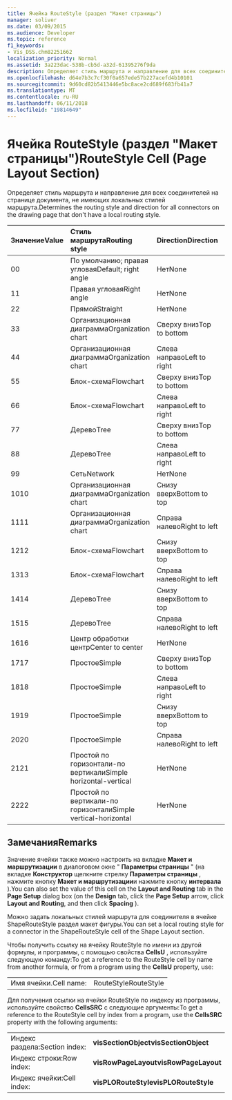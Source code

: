 ```yaml
---
title: Ячейка RouteStyle (раздел "Макет страницы")
manager: soliver
ms.date: 03/09/2015
ms.audience: Developer
ms.topic: reference
f1_keywords:
- Vis_DSS.chm82251662
localization_priority: Normal
ms.assetid: 3a223dac-538b-cb5d-a32d-61395276f9da
description: Определяет стиль маршрута и направление для всех соединителей на странице документа, не имеющих локальных стилей маршрута.
ms.openlocfilehash: d64e7b3c7cf30f0a657ede57b227acefd4b10101
ms.sourcegitcommit: 9d60cd82b5413446e5bc8ace2cd689f683fb41a7
ms.translationtype: MT
ms.contentlocale: ru-RU
ms.lasthandoff: 06/11/2018
ms.locfileid: "19814649"
---
```

# <a name="routestyle-cell-page-layout-section"></a><span data-ttu-id="bc5c9-103">Ячейка RouteStyle (раздел "Макет страницы")</span><span class="sxs-lookup"><span data-stu-id="bc5c9-103">RouteStyle Cell (Page Layout Section)</span></span>

<span data-ttu-id="bc5c9-104">Определяет стиль маршрута и направление для всех соединителей на странице документа, не имеющих локальных стилей маршрута.</span><span class="sxs-lookup"><span data-stu-id="bc5c9-104">Determines the routing style and direction for all connectors on the drawing page that don't have a local routing style.</span></span>
  
|<span data-ttu-id="bc5c9-105">**Значение**</span><span class="sxs-lookup"><span data-stu-id="bc5c9-105">**Value**</span></span>|<span data-ttu-id="bc5c9-106">**Стиль маршрута**</span><span class="sxs-lookup"><span data-stu-id="bc5c9-106">**Routing style**</span></span>|<span data-ttu-id="bc5c9-107">**Direction**</span><span class="sxs-lookup"><span data-stu-id="bc5c9-107">**Direction**</span></span>|<span data-ttu-id="bc5c9-108">**Константа автоматизации**</span><span class="sxs-lookup"><span data-stu-id="bc5c9-108">**Automation constant**</span></span>|
|:-----|:-----|:-----|:-----|
|<span data-ttu-id="bc5c9-109">0</span><span class="sxs-lookup"><span data-stu-id="bc5c9-109">0</span></span>  <br/> |<span data-ttu-id="bc5c9-110">По умолчанию; правая угловая</span><span class="sxs-lookup"><span data-stu-id="bc5c9-110">Default; right angle</span></span>  <br/> |<span data-ttu-id="bc5c9-111">Нет</span><span class="sxs-lookup"><span data-stu-id="bc5c9-111">None</span></span>  <br/> |<span data-ttu-id="bc5c9-112">**visLORouteDefault**</span><span class="sxs-lookup"><span data-stu-id="bc5c9-112">**visLORouteDefault**</span></span> <br/> |
|<span data-ttu-id="bc5c9-113">1</span><span class="sxs-lookup"><span data-stu-id="bc5c9-113">1</span></span>  <br/> |<span data-ttu-id="bc5c9-114">Правая угловая</span><span class="sxs-lookup"><span data-stu-id="bc5c9-114">Right angle</span></span>  <br/> |<span data-ttu-id="bc5c9-115">Нет</span><span class="sxs-lookup"><span data-stu-id="bc5c9-115">None</span></span>  <br/> |<span data-ttu-id="bc5c9-116">**visLORouteRightAngle**</span><span class="sxs-lookup"><span data-stu-id="bc5c9-116">**visLORouteRightAngle**</span></span> <br/> |
|<span data-ttu-id="bc5c9-117">2</span><span class="sxs-lookup"><span data-stu-id="bc5c9-117">2</span></span>  <br/> |<span data-ttu-id="bc5c9-118">Прямой</span><span class="sxs-lookup"><span data-stu-id="bc5c9-118">Straight</span></span>  <br/> |<span data-ttu-id="bc5c9-119">Нет</span><span class="sxs-lookup"><span data-stu-id="bc5c9-119">None</span></span>  <br/> |<span data-ttu-id="bc5c9-120">**visLORouteStraight**</span><span class="sxs-lookup"><span data-stu-id="bc5c9-120">**visLORouteStraight**</span></span> <br/> |
|<span data-ttu-id="bc5c9-121">3</span><span class="sxs-lookup"><span data-stu-id="bc5c9-121">3</span></span>  <br/> |<span data-ttu-id="bc5c9-122">Организационная диаграмма</span><span class="sxs-lookup"><span data-stu-id="bc5c9-122">Organization chart</span></span>  <br/> |<span data-ttu-id="bc5c9-123">Сверху вниз</span><span class="sxs-lookup"><span data-stu-id="bc5c9-123">Top to bottom</span></span>  <br/> |<span data-ttu-id="bc5c9-124">**visLORouteOrgChartNS**</span><span class="sxs-lookup"><span data-stu-id="bc5c9-124">**visLORouteOrgChartNS**</span></span> <br/> |
|<span data-ttu-id="bc5c9-125">4</span><span class="sxs-lookup"><span data-stu-id="bc5c9-125">4</span></span>  <br/> |<span data-ttu-id="bc5c9-126">Организационная диаграмма</span><span class="sxs-lookup"><span data-stu-id="bc5c9-126">Organization chart</span></span>  <br/> |<span data-ttu-id="bc5c9-127">Слева направо</span><span class="sxs-lookup"><span data-stu-id="bc5c9-127">Left to right</span></span>  <br/> |<span data-ttu-id="bc5c9-128">**visLORouteOrgChartWE**</span><span class="sxs-lookup"><span data-stu-id="bc5c9-128">**visLORouteOrgChartWE**</span></span> <br/> |
|<span data-ttu-id="bc5c9-129">5</span><span class="sxs-lookup"><span data-stu-id="bc5c9-129">5</span></span>  <br/> |<span data-ttu-id="bc5c9-130">Блок-схема</span><span class="sxs-lookup"><span data-stu-id="bc5c9-130">Flowchart</span></span>  <br/> |<span data-ttu-id="bc5c9-131">Сверху вниз</span><span class="sxs-lookup"><span data-stu-id="bc5c9-131">Top to bottom</span></span>  <br/> |<span data-ttu-id="bc5c9-132">**visLORouteFlowchartNS**</span><span class="sxs-lookup"><span data-stu-id="bc5c9-132">**visLORouteFlowchartNS**</span></span> <br/> |
|<span data-ttu-id="bc5c9-133">6</span><span class="sxs-lookup"><span data-stu-id="bc5c9-133">6</span></span>  <br/> |<span data-ttu-id="bc5c9-134">Блок-схема</span><span class="sxs-lookup"><span data-stu-id="bc5c9-134">Flowchart</span></span>  <br/> |<span data-ttu-id="bc5c9-135">Слева направо</span><span class="sxs-lookup"><span data-stu-id="bc5c9-135">Left to right</span></span>  <br/> |<span data-ttu-id="bc5c9-136">**visLORouteFlowchartWE**</span><span class="sxs-lookup"><span data-stu-id="bc5c9-136">**visLORouteFlowchartWE**</span></span> <br/> |
|<span data-ttu-id="bc5c9-137">7</span><span class="sxs-lookup"><span data-stu-id="bc5c9-137">7</span></span>  <br/> |<span data-ttu-id="bc5c9-138">Дерево</span><span class="sxs-lookup"><span data-stu-id="bc5c9-138">Tree</span></span>  <br/> |<span data-ttu-id="bc5c9-139">Сверху вниз</span><span class="sxs-lookup"><span data-stu-id="bc5c9-139">Top to bottom</span></span>  <br/> |<span data-ttu-id="bc5c9-140">**visLORouteTreeNS**</span><span class="sxs-lookup"><span data-stu-id="bc5c9-140">**visLORouteTreeNS**</span></span> <br/> |
|<span data-ttu-id="bc5c9-141">8</span><span class="sxs-lookup"><span data-stu-id="bc5c9-141">8</span></span>  <br/> |<span data-ttu-id="bc5c9-142">Дерево</span><span class="sxs-lookup"><span data-stu-id="bc5c9-142">Tree</span></span>  <br/> |<span data-ttu-id="bc5c9-143">Слева направо</span><span class="sxs-lookup"><span data-stu-id="bc5c9-143">Left to right</span></span>  <br/> |<span data-ttu-id="bc5c9-144">**visLORouteTreeWE**</span><span class="sxs-lookup"><span data-stu-id="bc5c9-144">**visLORouteTreeWE**</span></span> <br/> |
|<span data-ttu-id="bc5c9-145">9</span><span class="sxs-lookup"><span data-stu-id="bc5c9-145">9</span></span>  <br/> |<span data-ttu-id="bc5c9-146">Сеть</span><span class="sxs-lookup"><span data-stu-id="bc5c9-146">Network</span></span>  <br/> |<span data-ttu-id="bc5c9-147">Нет</span><span class="sxs-lookup"><span data-stu-id="bc5c9-147">None</span></span>  <br/> |<span data-ttu-id="bc5c9-148">**visLORouteNetwork**</span><span class="sxs-lookup"><span data-stu-id="bc5c9-148">**visLORouteNetwork**</span></span> <br/> |
|<span data-ttu-id="bc5c9-149">10</span><span class="sxs-lookup"><span data-stu-id="bc5c9-149">10</span></span>  <br/> |<span data-ttu-id="bc5c9-150">Организационная диаграмма</span><span class="sxs-lookup"><span data-stu-id="bc5c9-150">Organization chart</span></span>  <br/> |<span data-ttu-id="bc5c9-151">Снизу вверх</span><span class="sxs-lookup"><span data-stu-id="bc5c9-151">Bottom to top</span></span>  <br/> |<span data-ttu-id="bc5c9-152">**visLORouteOrgChartSN**</span><span class="sxs-lookup"><span data-stu-id="bc5c9-152">**visLORouteOrgChartSN**</span></span> <br/> |
|<span data-ttu-id="bc5c9-153">11</span><span class="sxs-lookup"><span data-stu-id="bc5c9-153">11</span></span>  <br/> |<span data-ttu-id="bc5c9-154">Организационная диаграмма</span><span class="sxs-lookup"><span data-stu-id="bc5c9-154">Organization chart</span></span>  <br/> |<span data-ttu-id="bc5c9-155">Справа налево</span><span class="sxs-lookup"><span data-stu-id="bc5c9-155">Right to left</span></span>  <br/> |<span data-ttu-id="bc5c9-156">**visLORouteOrgChartEW**</span><span class="sxs-lookup"><span data-stu-id="bc5c9-156">**visLORouteOrgChartEW**</span></span> <br/> |
|<span data-ttu-id="bc5c9-157">12</span><span class="sxs-lookup"><span data-stu-id="bc5c9-157">12</span></span>  <br/> |<span data-ttu-id="bc5c9-158">Блок-схема</span><span class="sxs-lookup"><span data-stu-id="bc5c9-158">Flowchart</span></span>  <br/> |<span data-ttu-id="bc5c9-159">Снизу вверх</span><span class="sxs-lookup"><span data-stu-id="bc5c9-159">Bottom to top</span></span>  <br/> |<span data-ttu-id="bc5c9-160">**visLORouteFlowchartSN**</span><span class="sxs-lookup"><span data-stu-id="bc5c9-160">**visLORouteFlowchartSN**</span></span> <br/> |
|<span data-ttu-id="bc5c9-161">13</span><span class="sxs-lookup"><span data-stu-id="bc5c9-161">13</span></span>  <br/> |<span data-ttu-id="bc5c9-162">Блок-схема</span><span class="sxs-lookup"><span data-stu-id="bc5c9-162">Flowchart</span></span>  <br/> |<span data-ttu-id="bc5c9-163">Справа налево</span><span class="sxs-lookup"><span data-stu-id="bc5c9-163">Right to left</span></span>  <br/> |<span data-ttu-id="bc5c9-164">**visLORouteFlowchartEW**</span><span class="sxs-lookup"><span data-stu-id="bc5c9-164">**visLORouteFlowchartEW**</span></span> <br/> |
|<span data-ttu-id="bc5c9-165">14</span><span class="sxs-lookup"><span data-stu-id="bc5c9-165">14</span></span>  <br/> |<span data-ttu-id="bc5c9-166">Дерево</span><span class="sxs-lookup"><span data-stu-id="bc5c9-166">Tree</span></span>  <br/> |<span data-ttu-id="bc5c9-167">Снизу вверх</span><span class="sxs-lookup"><span data-stu-id="bc5c9-167">Bottom to top</span></span>  <br/> |<span data-ttu-id="bc5c9-168">**visLORouteTreeSN**</span><span class="sxs-lookup"><span data-stu-id="bc5c9-168">**visLORouteTreeSN**</span></span> <br/> |
|<span data-ttu-id="bc5c9-169">15</span><span class="sxs-lookup"><span data-stu-id="bc5c9-169">15</span></span>  <br/> |<span data-ttu-id="bc5c9-170">Дерево</span><span class="sxs-lookup"><span data-stu-id="bc5c9-170">Tree</span></span>  <br/> |<span data-ttu-id="bc5c9-171">Справа налево</span><span class="sxs-lookup"><span data-stu-id="bc5c9-171">Right to left</span></span>  <br/> |<span data-ttu-id="bc5c9-172">**visLORouteTreeEW**</span><span class="sxs-lookup"><span data-stu-id="bc5c9-172">**visLORouteTreeEW**</span></span> <br/> |
|<span data-ttu-id="bc5c9-173">16</span><span class="sxs-lookup"><span data-stu-id="bc5c9-173">16</span></span>  <br/> |<span data-ttu-id="bc5c9-174">Центр обработки центр</span><span class="sxs-lookup"><span data-stu-id="bc5c9-174">Center to center</span></span>  <br/> |<span data-ttu-id="bc5c9-175">Нет</span><span class="sxs-lookup"><span data-stu-id="bc5c9-175">None</span></span>  <br/> |<span data-ttu-id="bc5c9-176">**visLORouteCenterToCenter**</span><span class="sxs-lookup"><span data-stu-id="bc5c9-176">**visLORouteCenterToCenter**</span></span> <br/> |
|<span data-ttu-id="bc5c9-177">17</span><span class="sxs-lookup"><span data-stu-id="bc5c9-177">17</span></span>  <br/> |<span data-ttu-id="bc5c9-178">Простое</span><span class="sxs-lookup"><span data-stu-id="bc5c9-178">Simple</span></span>  <br/> |<span data-ttu-id="bc5c9-179">Сверху вниз</span><span class="sxs-lookup"><span data-stu-id="bc5c9-179">Top to bottom</span></span>  <br/> |<span data-ttu-id="bc5c9-180">**visLORouteSimpleNS**</span><span class="sxs-lookup"><span data-stu-id="bc5c9-180">**visLORouteSimpleNS**</span></span> <br/> |
|<span data-ttu-id="bc5c9-181">18</span><span class="sxs-lookup"><span data-stu-id="bc5c9-181">18</span></span>  <br/> |<span data-ttu-id="bc5c9-182">Простое</span><span class="sxs-lookup"><span data-stu-id="bc5c9-182">Simple</span></span>  <br/> |<span data-ttu-id="bc5c9-183">Слева направо</span><span class="sxs-lookup"><span data-stu-id="bc5c9-183">Left to right</span></span>  <br/> |<span data-ttu-id="bc5c9-184">**visLORouteSimpleWE**</span><span class="sxs-lookup"><span data-stu-id="bc5c9-184">**visLORouteSimpleWE**</span></span> <br/> |
|<span data-ttu-id="bc5c9-185">19</span><span class="sxs-lookup"><span data-stu-id="bc5c9-185">19</span></span>  <br/> |<span data-ttu-id="bc5c9-186">Простое</span><span class="sxs-lookup"><span data-stu-id="bc5c9-186">Simple</span></span>  <br/> |<span data-ttu-id="bc5c9-187">Снизу вверх</span><span class="sxs-lookup"><span data-stu-id="bc5c9-187">Bottom to top</span></span>  <br/> |<span data-ttu-id="bc5c9-188">**visLORouteSimpleSN**</span><span class="sxs-lookup"><span data-stu-id="bc5c9-188">**visLORouteSimpleSN**</span></span> <br/> |
|<span data-ttu-id="bc5c9-189">20</span><span class="sxs-lookup"><span data-stu-id="bc5c9-189">20</span></span>  <br/> |<span data-ttu-id="bc5c9-190">Простое</span><span class="sxs-lookup"><span data-stu-id="bc5c9-190">Simple</span></span>  <br/> |<span data-ttu-id="bc5c9-191">Справа налево</span><span class="sxs-lookup"><span data-stu-id="bc5c9-191">Right to left</span></span>  <br/> |<span data-ttu-id="bc5c9-192">**visLORouteSimpleEW**</span><span class="sxs-lookup"><span data-stu-id="bc5c9-192">**visLORouteSimpleEW**</span></span> <br/> |
|<span data-ttu-id="bc5c9-193">21</span><span class="sxs-lookup"><span data-stu-id="bc5c9-193">21</span></span>  <br/> |<span data-ttu-id="bc5c9-194">Простой по горизонтали-по вертикали</span><span class="sxs-lookup"><span data-stu-id="bc5c9-194">Simple horizontal-vertical</span></span>  <br/> |<span data-ttu-id="bc5c9-195">Нет</span><span class="sxs-lookup"><span data-stu-id="bc5c9-195">None</span></span>  <br/> |<span data-ttu-id="bc5c9-196">**visLORouteSimpleHV**</span><span class="sxs-lookup"><span data-stu-id="bc5c9-196">**visLORouteSimpleHV**</span></span> <br/> |
|<span data-ttu-id="bc5c9-197">22</span><span class="sxs-lookup"><span data-stu-id="bc5c9-197">22</span></span>  <br/> |<span data-ttu-id="bc5c9-198">Простой по вертикали-по горизонтали</span><span class="sxs-lookup"><span data-stu-id="bc5c9-198">Simple vertical-horizontal</span></span>  <br/> |<span data-ttu-id="bc5c9-199">Нет</span><span class="sxs-lookup"><span data-stu-id="bc5c9-199">None</span></span>  <br/> |<span data-ttu-id="bc5c9-200">**visLORouteSimpleVH**</span><span class="sxs-lookup"><span data-stu-id="bc5c9-200">**visLORouteSimpleVH**</span></span> <br/> |
   
## <a name="remarks"></a><span data-ttu-id="bc5c9-201">Замечания</span><span class="sxs-lookup"><span data-stu-id="bc5c9-201">Remarks</span></span>

<span data-ttu-id="bc5c9-202">Значение ячейки также можно настроить на вкладке **Макет и маршрутизации** в диалоговом окне " **Параметры страницы** " (на вкладке **Конструктор** щелкните стрелку **Параметры страницы** , нажмите кнопку **Макет и маршрутизации**и нажмите кнопку **интервала** ).</span><span class="sxs-lookup"><span data-stu-id="bc5c9-202">You can also set the value of this cell on the **Layout and Routing** tab in the **Page Setup** dialog box (on the **Design** tab, click the **Page Setup** arrow, click **Layout and Routing**, and then click **Spacing** ).</span></span> 
  
<span data-ttu-id="bc5c9-203">Можно задать локальных стилей маршрута для соединителя в ячейке ShapeRouteStyle раздел макет фигуры.</span><span class="sxs-lookup"><span data-stu-id="bc5c9-203">You can set a local routing style for a connector in the ShapeRouteStyle cell of the Shape Layout section.</span></span> 
  
<span data-ttu-id="bc5c9-204">Чтобы получить ссылку на ячейку RouteStyle по имени из другой формулы, и программы, с помощью свойства **CellsU** , используйте следующую команду:</span><span class="sxs-lookup"><span data-stu-id="bc5c9-204">To get a reference to the RouteStyle cell by name from another formula, or from a program using the **CellsU** property, use:</span></span> 
  
|||
|:-----|:-----|
|<span data-ttu-id="bc5c9-205">Имя ячейки.</span><span class="sxs-lookup"><span data-stu-id="bc5c9-205">Cell name:</span></span>  <br/> |<span data-ttu-id="bc5c9-206">RouteStyle</span><span class="sxs-lookup"><span data-stu-id="bc5c9-206">RouteStyle</span></span>  <br/> |
   
<span data-ttu-id="bc5c9-207">Для получения ссылки на ячейки RouteStyle по индексу из программы, используйте свойство **CellsSRC** с следующие аргументы:</span><span class="sxs-lookup"><span data-stu-id="bc5c9-207">To get a reference to the RouteStyle cell by index from a program, use the **CellsSRC** property with the following arguments:</span></span> 
  
|||
|:-----|:-----|
|<span data-ttu-id="bc5c9-208">Индекс раздела:</span><span class="sxs-lookup"><span data-stu-id="bc5c9-208">Section index:</span></span>  <br/> |<span data-ttu-id="bc5c9-209">**visSectionObject**</span><span class="sxs-lookup"><span data-stu-id="bc5c9-209">**visSectionObject**</span></span> <br/> |
|<span data-ttu-id="bc5c9-210">Индекс строки:</span><span class="sxs-lookup"><span data-stu-id="bc5c9-210">Row index:</span></span>  <br/> |<span data-ttu-id="bc5c9-211">**visRowPageLayout**</span><span class="sxs-lookup"><span data-stu-id="bc5c9-211">**visRowPageLayout**</span></span> <br/> |
|<span data-ttu-id="bc5c9-212">Индекс ячейки:</span><span class="sxs-lookup"><span data-stu-id="bc5c9-212">Cell index:</span></span>  <br/> |<span data-ttu-id="bc5c9-213">**visPLORouteStyle**</span><span class="sxs-lookup"><span data-stu-id="bc5c9-213">**visPLORouteStyle**</span></span> <br/> |
   

